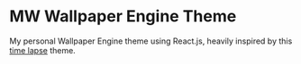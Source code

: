 # MW Wallpaper Engine Theme
My personal Wallpaper Engine theme using React.js, heavily inspired by this [time lapse](https://steamcommunity.com/sharedfiles/filedetails/?id=824548506) theme.

